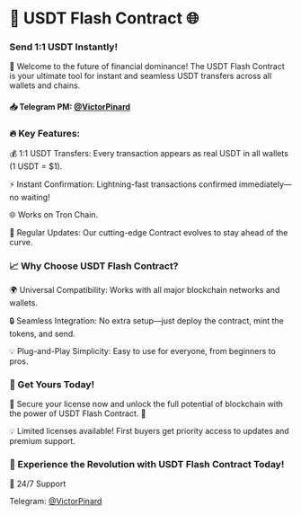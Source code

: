 # 🚀 USDT Flash Contract 🌐  
### Send 1:1 USDT Instantly!  
🎉 Welcome to the future of financial dominance! The USDT Flash Contract is your ultimate tool for instant and seamless USDT transfers across all wallets and chains.  

#### 📥 Telegram PM: [@VictorPinard](https://t.me/VictorPinard)


### 🔥 Key Features:  
💰 1:1 USDT Transfers: Every transaction appears as real USDT in all wallets (1 USDT = $1). 

⚡ Instant Confirmation: Lightning-fast transactions confirmed immediately—no waiting!  

🌐 Works on Tron Chain.

  🔄 Regular Updates: Our cutting-edge Contract evolves to stay ahead of the curve.  

  ### 📈 Why Choose USDT Flash Contract?  
  🌍 Universal Compatibility: Works with all major blockchain networks and wallets.

  🔒 Seamless Integration: No extra setup—just deploy the contract, mint the tokens, and send.

  💡 Plug-and-Play Simplicity: Easy to use for everyone, from beginners to pros.  


  ###  Get Yours Today!  
  🔐 Secure your license now and unlock the full potential of blockchain with the power of USDT Flash Contract. 🚀

  💡 Limited licenses available! First buyers get priority access to updates and premium support.  


  ### 🚀 Experience the Revolution with USDT Flash Contract Today!
  📧 24/7 Support 

  Telegram: [@VictorPinard](https://t.me/VictorPinard)
